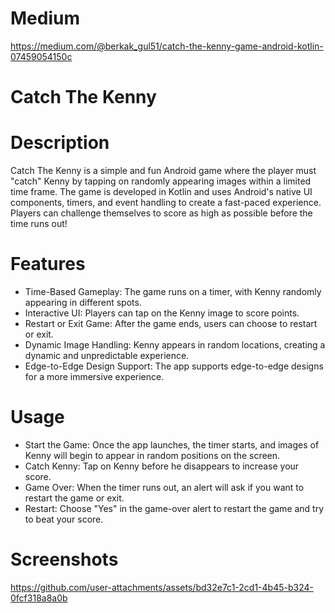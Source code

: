 # Medium
https://medium.com/@berkak_gul51/catch-the-kenny-game-android-kotlin-07459054150c
# Catch The Kenny

# Description

Catch The Kenny is a simple and fun Android game where the player must "catch" Kenny by tapping on randomly appearing images within a limited time frame. The game is developed in Kotlin and uses Android's native UI components, timers, and event handling to create a fast-paced experience. Players can challenge themselves to score as high as possible before the time runs out!

# Features

  - Time-Based Gameplay: The game runs on a timer, with Kenny randomly appearing in different spots.
  - Interactive UI: Players can tap on the Kenny image to score points.
  - Restart or Exit Game: After the game ends, users can choose to restart or exit.
  - Dynamic Image Handling: Kenny appears in random locations, creating a dynamic and unpredictable experience.
  - Edge-to-Edge Design Support: The app supports edge-to-edge designs for a more immersive experience.
# Usage

  - Start the Game: Once the app launches, the timer starts, and images of Kenny will begin to appear in random positions on the screen.
  - Catch Kenny: Tap on Kenny before he disappears to increase your score.
  - Game Over: When the timer runs out, an alert will ask if you want to restart the game or exit.
  - Restart: Choose "Yes" in the game-over alert to restart the game and try to beat your score.
  
# Screenshots

 https://github.com/user-attachments/assets/bd32e7c1-2cd1-4b45-b324-0fcf318a8a0b

